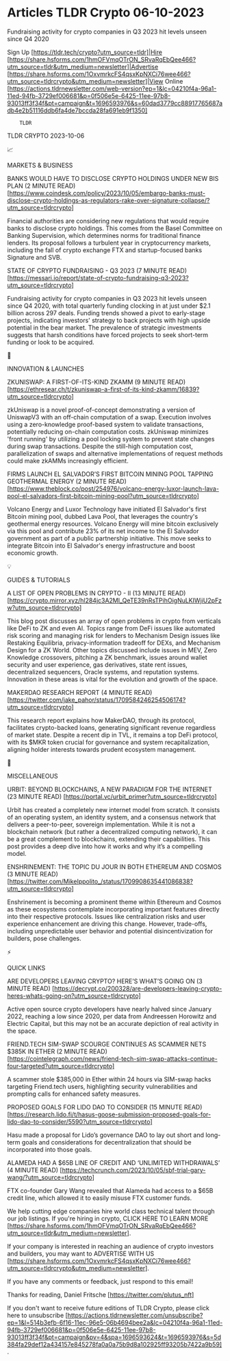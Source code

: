 # Articles TLDR Crypto 06-10-2023

Fundraising activity for crypto companies in Q3 2023 hit levels unseen
since Q4 2020  

Sign Up [https://tldr.tech/crypto?utm_source=tldr]|Hire
[https://share.hsforms.com/1hmOFVmqOTrON_SRvaRqEbQee466?utm_source=tldr&utm_medium=newsletter]|Advertise
[https://share.hsforms.com/1OxvmrkcFS4qsxKpNXCi76wee466?utm_source=tldrcrypto&utm_medium=newsletter]|View
Online
[https://actions.tldrnewsletter.com/web-version?ep=1&lc=04210f4a-96a1-11ed-94fb-3729ef006681&p=0f506e5e-6425-11ee-97b8-93013ff3f34f&pt=campaign&t=1696593976&s=60dad3779cc88917765687adb4e2b51116ddb6fa4de7bccda28fa691eb9f1350]


		TLDR 

TLDR CRYPTO 2023-10-06

📈 

MARKETS & BUSINESS

BANKS WOULD HAVE TO DISCLOSE CRYPTO HOLDINGS UNDER NEW BIS PLAN (2
MINUTE READ)
[https://www.coindesk.com/policy/2023/10/05/embargo-banks-must-disclose-crypto-holdings-as-regulators-rake-over-signature-collapse/?utm_source=tldrcrypto]

Financial authorities are considering new regulations that would
require banks to disclose crypto holdings. This comes from the Basel
Committee on Banking Supervision, which determines norms for
traditional finance lenders. Its proposal follows a turbulent year in
cryptocurrency markets, including the fall of crypto exchange FTX and
startup-focused banks Signature and SVB. 

STATE OF CRYPTO FUNDRAISING - Q3 2023 (7 MINUTE READ)
[https://messari.io/report/state-of-crypto-fundraising-q3-2023?utm_source=tldrcrypto]

Fundraising activity for crypto companies in Q3 2023 hit levels unseen
since Q4 2020, with total quarterly funding clocking in at just under
$2.1 billion across 297 deals. Funding trends showed a pivot to
early-stage projects, indicating investors' strategy to back projects
with high upside potential in the bear market. The prevalence of
strategic investments suggests that harsh conditions have forced
projects to seek short-term funding or look to be acquired. 

🚀 

INNOVATION & LAUNCHES

ZKUNISWAP: A FIRST-OF-ITS-KIND ZKAMM (9 MINUTE READ)
[https://ethresear.ch/t/zkuniswap-a-first-of-its-kind-zkamm/16839?utm_source=tldrcrypto]

zkUniswap is a novel proof-of-concept demonstrating a version of
UniswapV3 with an off-chain computation of a swap. Execution involves
using a zero-knowledge proof-based system to validate transactions,
potentially reducing on-chain computation costs. zkUniswap minimizes
'front running' by utilizing a pool locking system to prevent state
changes during swap transactions. Despite the still-high computation
cost, parallelization of swaps and alternative implementations of
request methods could make zkAMMs increasingly efficient. 

FIRMS LAUNCH EL SALVADOR’S FIRST BITCOIN MINING POOL TAPPING
GEOTHERMAL ENERGY (2 MINUTE READ)
[https://www.theblock.co/post/254976/volcano-energy-luxor-launch-lava-pool-el-salvadors-first-bitcoin-mining-pool?utm_source=tldrcrypto]

Volcano Energy and Luxor Technology have initiated El Salvador's first
Bitcoin mining pool, dubbed Lava Pool, that leverages the country's
geothermal energy resources. Volcano Energy will mine bitcoin
exclusively via this pool and contribute 23% of its net income to the
El Salvador government as part of a public partnership initiative.
This move seeks to integrate Bitcoin into El Salvador's energy
infrastructure and boost economic growth. 

💡 

GUIDES & TUTORIALS

A LIST OF OPEN PROBLEMS IN CRYPTO - II (13 MINUTE READ)
[https://crypto.mirror.xyz/hl284jc3A2MI_QeTE39nRsTPihOigNuLKIWjiU2pFzw?utm_source=tldrcrypto]

This blog post discusses an array of open problems in crypto from
verticals like DeFi to ZK and even AI. Topics range from DeFi issues
like automated risk scoring and managing risk for lenders to Mechanism
Design issues like Restaking Equilibria, privacy-information tradeoff
for DEXs, and Mechanism Design for a ZK World. Other topics discussed
include issues in MEV, Zero Knowledge crossovers, pitching a ZK
benchmark, issues around wallet security and user experience, gas
derivatives, state rent issues, decentralized sequencers, Oracle
systems, and reputation systems. Innovation in these areas is vital
for the evolution and growth of the space. 

MAKERDAO RESEARCH REPORT (4 MINUTE READ)
[https://twitter.com/jake_pahor/status/1709584246254506174?utm_source=tldrcrypto]

This research report explains how MakerDAO, through its protocol,
facilitates crypto-backed loans, generating significant revenue
regardless of market state. Despite a recent dip in TVL, it remains a
top DeFi protocol, with its $MKR token crucial for governance and
system recapitalization, aligning holder interests towards prudent
ecosystem management. 

🦄 

MISCELLANEOUS

URBIT: BEYOND BLOCKCHAINS, A NEW PARADIGM FOR THE INTERNET (23 MINUTE
READ) [https://portal.vc/urbit_primer?utm_source=tldrcrypto]

Urbit has created a completely new internet model from scratch. It
consists of an operating system, an identity system, and a consensus
network that delivers a peer-to-peer, sovereign implementation. While
it is not a blockchain network (but rather a decentralized computing
network), it can be a great complement to blockchains, extending their
capabilities. This post provides a deep dive into how it works and why
it’s a compelling model. 

ENSHRINEMENT: THE TOPIC DU JOUR IN BOTH ETHEREUM AND COSMOS (3 MINUTE
READ)
[https://twitter.com/MikeIppolito_/status/1709908635441086838?utm_source=tldrcrypto]

Enshrinement is becoming a prominent theme within Ethereum and Cosmos
as these ecosystems contemplate incorporating important features
directly into their respective protocols. Issues like centralization
risks and user experience enhancement are driving this change.
However, trade-offs, including unpredictable user behavior and
potential disincentivization for builders, pose challenges. 

⚡ 

QUICK LINKS

ARE DEVELOPERS LEAVING CRYPTO? HERE’S WHAT’S GOING ON (3 MINUTE
READ)
[https://decrypt.co/200328/are-developers-leaving-crypto-heres-whats-going-on?utm_source=tldrcrypto]

Active open source crypto developers have nearly halved since January
2022, reaching a low since 2020, per data from Andreessen Horowitz and
Electric Capital, but this may not be an accurate depiction of real
activity in the space. 

FRIEND.TECH SIM-SWAP SCOURGE CONTINUES AS SCAMMER NETS $385K IN ETHER
(2 MINUTE READ)
[https://cointelegraph.com/news/friend-tech-sim-swap-attacks-continue-four-targeted?utm_source=tldrcrypto]

A scammer stole $385,000 in Ether within 24 hours via SIM-swap hacks
targeting Friend.tech users, highlighting security vulnerabilities and
prompting calls for enhanced safety measures. 

PROPOSED GOALS FOR LIDO DAO TO CONSIDER (15 MINUTE READ)
[https://research.lido.fi/t/hasus-goose-submission-proposed-goals-for-lido-dao-to-consider/5590?utm_source=tldrcrypto]

Hasu made a proposal for Lido’s governance DAO to lay out short and
long-term goals and considerations for decentralization that should be
incorporated into those goals. 

ALAMEDA HAD A $65B LINE OF CREDIT AND ‘UNLIMITED WITHDRAWALS’ (4
MINUTE READ)
[https://techcrunch.com/2023/10/05/sbf-trial-gary-wang/?utm_source=tldrcrypto]

FTX co-founder Gary Wang revealed that Alameda had access to a $65B
credit line, which allowed it to easily misuse FTX customer funds. 

 We help cutting edge companies hire world class technical talent
through our job listings. If you're hiring in crypto, CLICK HERE TO
LEARN MORE
[https://share.hsforms.com/1hmOFVmqOTrON_SRvaRqEbQee466?utm_source=tldr&utm_medium=newsletter].


If your company is interested in reaching an audience of crypto
investors and builders, you may want to ADVERTISE WITH US
[https://share.hsforms.com/1OxvmrkcFS4qsxKpNXCi76wee466?utm_source=tldrcrypto&utm_medium=newsletter].


If you have any comments or feedback, just respond to this email! 

Thanks for reading, 
Daniel Fritsche [https://twitter.com/plutus_nft] 

If you don't want to receive future editions of TLDR Crypto,
please click here to unsubscribe
[https://actions.tldrnewsletter.com/unsubscribe?ep=1&l=514b3efb-6f16-11ec-96e5-06b4694bee2a&lc=04210f4a-96a1-11ed-94fb-3729ef006681&p=0f506e5e-6425-11ee-97b8-93013ff3f34f&pt=campaign&pv=4&spa=1696593624&t=1696593976&s=5d384fa29def12a434157e845278fa0a0a75b9d8a102925ff93205b7422a9b59].